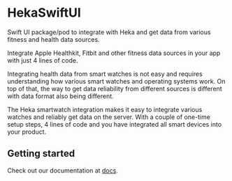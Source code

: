 # HekaSwiftUI

Swift UI package/pod to integrate with Heka and get data from various fitness and health data sources.

Integrate Apple Healthkit, Fitbit and other fitness data sources in your app with just 4 lines of code.

Integrating health data from smart watches is not easy and requires understanding how various smart watches and operating systems work. On top of that, the way to get data reliability from different sources is different with data format also being different.

The Heka smartwatch integration makes it easy to integrate various watches and reliably get data on the server. With a couple of one-time setup steps, 4 lines of code and you have integrated all smart devices into your product.

## Getting started

Check out our documentation at [docs](https://docs.hekahealth.co).
